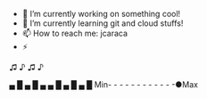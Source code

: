 


- 🔭 I’m currently working on something cool!
- 🌱 I’m currently learning git and cloud stuffs!
- 📫 How to reach me: jcaraca
- ⚡ 


♫ ♪ ♫ ♪

▄ █ ▄ █ ▄ ▄ █ ▄ █ ▄ █
Min- - - - - - - - - - - -●Max


